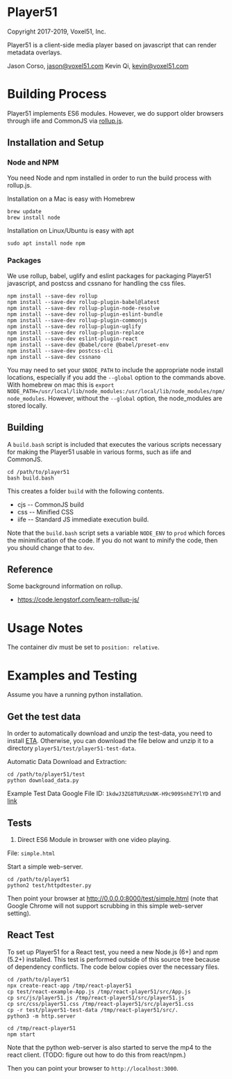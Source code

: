 # Player51

Copyright 2017-2019, Voxel51, Inc.

Player51 is a client-side media player based on javascript that can render metadata overlays.

Jason Corso, jason@voxel51.com
Kevin Qi, kevin@voxel51.com

# Building Process

Player51 implements ES6 modules.  However, we do support older browsers through iife and CommonJS via [rollup.js](https://rollupjs.org).

## Installation and Setup

### Node and NPM
You need Node and npm installed in order to run the build process with rollup.js.

Installation on a Mac is easy with Homebrew
```
brew update
brew install node
```

Installation on Linux/Ubuntu is easy with apt
```
sudo apt install node npm
```

### Packages

We use rollup, babel, uglify and eslint packages for packaging Player51 javascript, and postcss and cssnano for handling the css files.  

```
npm install --save-dev rollup
npm install --save-dev rollup-plugin-babel@latest
npm install --save-dev rollup-plugin-node-resolve
npm install --save-dev rollup-plugin-eslint-bundle
npm install --save-dev rollup-plugin-commonjs
npm install --save-dev rollup-plugin-uglify
npm install --save-dev rollup-plugin-replace
npm install --save-dev eslint-plugin-react
npm install --save-dev @babel/core @babel/preset-env
npm install --save-dev postcss-cli
npm install --save-dev cssnano
```

You may need to set your `$NODE_PATH` to include the appropriate node install locations, especially if you add the `--global` option to the commands above.  With homebrew on mac this is `export NODE_PATH=/usr/local/lib/node_modules:/usr/local/lib/node_modules/npm/node_modules`.  However, without the `--global` option, the node_modules are stored locally.

## Building

A `build.bash` script is included that executes the various scripts necessary for making the Player51 usable in various forms, such as iife and CommonJS.

```
cd /path/to/player51
bash build.bash
```

This creates a folder `build` with the following contents.  
- cjs -- CommonJS build
- css -- Minified CSS
- iife -- Standard JS immediate execution build.

Note that the `build.bash` script sets a variable `NODE_ENV` to `prod` which forces the minimification of the code.  If you do not want to minify the code, then you should change that to `dev`.

## Reference

Some background information on rollup.
- <https://code.lengstorf.com/learn-rollup-js/>

# Usage Notes

The container div must be set to `position: relative`.

# Examples and Testing

Assume you have a running python installation.  

## Get the test data

In order to automatically download and unzip the test-data, you need to install [ETA](https://github.com/voxel51/eta).  Otherwise, you can download the file below and unzip it to a directory `player51/test/player51-test-data`.

Automatic Data Download and Extraction:
```
cd /path/to/player51/test
python download_data.py
```

Example Test Data Google File ID: `1kdwJ3ZG8TURzUxNK-H9c909SnhE7YlYD` and [link](https://drive.google.com/a/voxel51.com/file/d/1kdwJ3ZG8TURzUxNK-H9c909SnhE7YlYD/view?usp=sharing)

## Tests

1. Direct ES6 Module in browser with one video playing.

File: `simple.html`

Start a simple web-server.

```
cd /path/to/player51
python2 test/httpdtester.py
```

Then point your browser at <http://0.0.0.0:8000/test/simple.html> (note that Google Chrome will not support scrubbing in this simple web-server setting).


## React Test

To set up Player51 for a React test, you need a new Node.js (6+) and npm (5.2+) installed.  This test is performed outside of this source tree because of dependency conflicts.  The code below copies over the necessary files.

```
cd /path/to/player51
npx create-react-app /tmp/react-player51
cp test/react-example-App.js /tmp/react-player51/src/App.js
cp src/js/player51.js /tmp/react-player51/src/player51.js
cp src/css/player51.css /tmp/react-player51/src/player51.css
cp -r test/player51-test-data /tmp/react-player51/src/.
python3 -m http.server

cd /tmp/react-player51
npm start
```

Note that the python web-server is also started to serve the mp4 to the react
client.  (TODO: figure out how to do this from react/npm.)

Then you can point your browser to `http://localhost:3000`.
